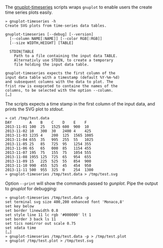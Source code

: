 

The [gnuplot-timeseries][1] scripts wraps `gnuplot` to enable users the create time series plots easily. 
 
    » gnuplot-timeseries -h
    Create SVG plots from time-series data tables.

    gnuplot-timeseries [--debug] [--version] 
      [--column NAME[:NAME]] [--color RGB[:RGB]] 
      [--size WIDTH,HEIGHT] [TABLE]

      STDIN|TABLE
        Path to a file containing the input data TABLE.
        Alternativly use STDIN, to create a temporary
        file holding the input data table.

    gnuplot-timeseries expects the first column of the 
    input data table with a timestamp (default %Y-%m-%d) 
    and subsequent columns with the data to plot. The 
    frist row is exepceted to containe the names of the 
    columns, to be selected with the option --column.
    […]

The scripts expects a time stamp in the first column of the input data, and prints the SVG plot to _stdout_. 

    » cat /tmp/test.data
    DAY        A    B    C    D    E    F
    2013-11-01 100  25   1525 600  900  10
    2013-11-02 10   300  30   2400 4    425
    2013-11-03 1235 4    200  125  1565 1005
    2013-11-04 655  35   995  255  55   1025
    2013-11-05 25   85   725  95   1254 355
    2013-11-06 65   65   000  85   1154 455
    2013-11-07 195  75   155  75   1054 555
    2013-11-08 1955 125  725  65   954  655
    2013-11-09 15   225  525  55   854  900
    2013-11-10 990  455  525  45   454  950
    2013-11-11 500  955  325  0    254  1300
    » gnuplot-timeseries /tmp/test.data > /tmp/test.svg

Option `--print` will show the commands passed to _gunplot_. Pipe the output to _gnuplot_ for debugging:

    » gnuplot-timeseries /tmp/test.data -p
    set terminal svg size 400,200 enhanced font 'Monaco,8'
    set key below
    set border linewidth 0.8 
    set style line 11 lc rgb '#000000' lt 1
    set border 3 back ls 11
    set tics nomirror out scale 0.75
    set xdata time
    […]
    » gnuplot-timeseries /tmp/test.data -p > /tmp/test.plot
    » gnuplot /tmp/test.plot > /tmp/test.svg

[1]: ../bin/gnuplot-timeseries


